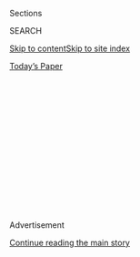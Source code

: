 <div id="app">

<div>

<div>

<div>

<div class="NYTAppHideMasthead css-1q2w90k e1suatyy0">

<div class="section css-ui9rw0 e1suatyy2">

<div class="css-eph4ug er09x8g0">

<div class="css-6n7j50">

</div>

<span class="css-1dv1kvn">Sections</span>

<div class="css-10488qs">

<span class="css-1dv1kvn">SEARCH</span>

</div>

[Skip to content](#site-content)[Skip to site
index](#site-index)

</div>

<div class="css-10698na e1huz5gh0">

</div>

</div>

<div id="masthead-bar-one" class="section hasLinks css-15hmgas e1csuq9d3">

<div class="css-uqyvli e1csuq9d0">

</div>

<div class="css-1uqjmks e1csuq9d1">

</div>

<div class="css-9e9ivx">

[](https://myaccount.nytimes.com/auth/login?response_type=cookie&client_id=vi)

</div>

<div class="css-1bvtpon e1csuq9d2">

[Today’s
Paper](https://www.nytimes.com/section/todayspaper)

</div>

</div>

</div>

</div>

<div data-aria-hidden="false">

<div id="site-content" data-role="main">

<div>

<div class="css-1aor85t" style="opacity:0.000000001;z-index:-1;visibility:hidden">

<div class="css-1hqnpie">

<div class="css-epjblv">

<span class="css-17xtcya">[Opinion](/section/opinion)</span><span class="css-x15j1o">|</span><span class="css-fwqvlz">Death
of a
Cat</span>

</div>

<div class="css-k008qs">

<div class="css-1iwv8en">

<span class="css-18z7m18"></span>

<div>

</div>

</div>

<span class="css-1n6z4y">https://nyti.ms/33lFEte</span>

<div class="css-1705lsu">

<div class="css-4xjgmj">

<div class="css-4skfbu" data-role="toolbar" data-aria-label="Social Media Share buttons, Save button, and Comments Panel with current comment count" data-testid="share-tools">

  - 
  - 
  - 
  - 
    
    <div class="css-6n7j50">
    
    </div>

  - 
  - 

</div>

</div>

</div>

</div>

</div>

</div>

<div id="NYT_TOP_BANNER_REGION" class="css-13pd83m">

</div>

<div id="top-wrapper" class="css-1sy8kpn">

<div id="top-slug" class="css-l9onyx">

Advertisement

</div>

[Continue reading the main
story](#after-top)

<div class="ad top-wrapper" style="text-align:center;height:100%;display:block;min-height:250px">

<div id="top" class="place-ad" data-position="top" data-size-key="top">

</div>

</div>

<div id="after-top">

</div>

</div>

<div>

<div class="css-v5btjw etb61u70">

<div class="css-v05ibm etb61u71">

[Opinion](/section/opinion)

</div>

</div>

<div id="sponsor-wrapper" class="css-1hyfx7x">

<div id="sponsor-slug" class="css-19vbshk">

Supported by

</div>

[Continue reading the main
story](#after-sponsor)

<div id="sponsor" class="ad sponsor-wrapper" style="text-align:center;height:100%;display:block">

</div>

<div id="after-sponsor">

</div>

</div>

<div class="css-186x18t">

</div>

<div class="css-1vkm6nb ehdk2mb0">

# Death of a Cat

</div>

For weeks, I have been trying to understand my own tears in the presence
of a dying creature I did not love.

<div class="css-18e8msd">

<div class="css-vp77d3 epjyd6m0">

<div class="css-1p10dcb ey68jwv0" data-aria-hidden="true">

[![Margaret
Renkl](https://static01.nyt.com/images/2017/04/08/opinion/margaret-renkl/margaret-renkl-thumbLarge-v2.png
"Margaret Renkl")](https://www.nytimes.com/by/margaret-renkl)

</div>

<div class="css-1baulvz">

By [<span class="css-1baulvz last-byline" itemprop="name">Margaret
Renkl</span>](https://www.nytimes.com/by/margaret-renkl)

<div class="css-8atqhb">

Contributing Opinion Writer

</div>

</div>

</div>

  - Aug. 3,
    2020

  - 
    
    <div class="css-4xjgmj">
    
    <div class="css-d8bdto" data-role="toolbar" data-aria-label="Social Media Share buttons, Save button, and Comments Panel with current comment count" data-testid="share-tools">
    
      - 
      - 
      - 
      - 
        
        <div class="css-6n7j50">
        
        </div>
    
      - 
      - 
    
    </div>
    
    </div>

</div>

<div class="css-79elbk" data-testid="photoviewer-wrapper">

<div class="css-z3e15g" data-testid="photoviewer-wrapper-hidden">

</div>

<div class="css-1a48zt4 ehw59r15" data-testid="photoviewer-children">

![<span class="css-cnj6d5 e1z0qqy90" itemprop="copyrightHolder"><span class="css-1ly73wi e1tej78p0">Credit...</span><span><span>Getty
Images</span></span></span>](https://static01.nyt.com/images/2020/07/31/opinion/31renklWeb/31renklWeb-articleLarge.jpg?quality=75&auto=webp&disable=upscale)

</div>

</div>

</div>

<div class="section meteredContent css-1r7ky0e" name="articleBody" itemprop="articleBody">

<div class="css-1fanzo5 StoryBodyCompanionColumn">

<div class="css-53u6y8">

NASHVILLE — I first saw it in bits — two paws here, the tip of a tail
there — on grainy, black-and-white images taken by our backyard trail
camera. Normally that device captures only the wild animals you’d expect
to find in a first-ring suburb: opossums, mainly, but also rabbits and
raccoons and rat snakes, sometimes an owl, now and then a fox. I once
saw a bobcat slink across our street, but it’s never shown up in the
trail-cam photos. My heart lifted when I first saw a clearly feline
haunch in one of the pictures, but the scale was all wrong for a bobcat.
It was just an ordinary house cat, prowling in my backyard.

Soon the cat was showing up in the daytime, too, apparently drawn by the
leftover bits of lunches left around the construction site two doors
down from our house. He was a ragged, battle-scarred tom, thin but not
emaciated, with one eye that didn’t open all the way. A feral cat, not
someone’s cherished pet.

As we passed my husband’s car in the driveway one morning, my skittish
rescue dog darted away from the tires, spooked by something under the
car. I squatted down for a look. The feral cat hissed at me.

Let me just say it, flat out: If I owned a gun, I swear I ** would have
shot that cat. I would have chased that hissing cat out from under the
car without a thought and shot it as it fled.

</div>

</div>

<div class="css-1fanzo5 StoryBodyCompanionColumn">

<div class="css-53u6y8">

I wish you could see all the baby birds in our yard. Baby towhees and
robins, baby redbirds and bluebirds. Two broods of house finches and two
broods of house wrens. One morning, an ungainly fledgling crow sat
nearby and rustled its feathers, yelling for food like a giant nestling.
A fuzzy screech owl chick spent an entire day staring wide-eyed at me
from a tree near our back deck while its mother dozed beside
it.

</div>

</div>

<div class="css-a7yk8a e73j0it0">

<div class="css-1xdhyk6 erfvjey0">

<span class="css-1ly73wi e1tej78p0">Image</span>

<div class="css-zjzyr8">

<div data-testid="lazyimage-container" style="height:257.77777777777777px">

</div>

</div>

</div>

<span class="css-16f3y1r e13ogyst0" data-aria-hidden="true">Two
fledgling bluebirds and their mother in the author’s front
yard.</span><span class="css-cnj6d5 e1z0qqy90" itemprop="copyrightHolder"><span class="css-1ly73wi e1tej78p0">Credit...</span><span>Margaret
Renkl</span></span>

<div class="css-1xdhyk6 erfvjey0">

<span class="css-1ly73wi e1tej78p0">Image</span>

<div class="css-zjzyr8">

<div data-testid="lazyimage-container" style="height:257.77777777777777px">

</div>

</div>

</div>

<span class="css-16f3y1r e13ogyst0" data-aria-hidden="true">A pair of
goldfinches in the author’s pollinator
garden.</span><span class="css-cnj6d5 e1z0qqy90" itemprop="copyrightHolder"><span class="css-1ly73wi e1tej78p0">Credit...</span><span>Margaret
Renkl</span></span>

</div>

<div class="css-1fanzo5 StoryBodyCompanionColumn">

<div class="css-53u6y8">

We’ve had baby downy woodpeckers and red-bellied woodpeckers, baby
white-breasted nuthatches and northern flickers. All summer long, they
have been taking their wobbly maiden flights from branch to fence post,
from cherry laurel to holly hedge. They try to land on the birdbath and
miss altogether. They fly to the ground to catch an insect and then
can’t figure out how to take off again.

Our bug-averse neighbors [poison every crawling or flying thing in
sight](https://www.nytimes.com/2020/05/18/opinion/lawn-pesticides-insect-extinction.html?searchResultPosition=1),
but my husband and I have spent the last 25 years trying to make a haven
here for wildlife, including the insects that pollinate flowers and feed
reptiles and birds. Maybe you can picture these adorable baby birds and
this flowering, insect-friendly yard. If so, you might forgive me for
losing my mind a bit when the feral cat showed up.

I was thinking of the first nest the bluebirds built this spring, the
one in which not a single baby survived. I was thinking of the gravid
broadhead skink who would lie on our stoop every afternoon, warming her
egg-swollen body in the sun. She disappeared one day to lay her eggs and
guard her nest, I assumed, but now I wasn’t sure. I was thinking of the
chipmunk who lives in a tunnel under our stoop and of the little screech
owl, its feet holding down some small prey, its eyes glowing in the
infrared light of our trail camera.

</div>

</div>

<div class="css-1fanzo5 StoryBodyCompanionColumn">

<div class="css-53u6y8">

The more I thought about those vulnerable creatures, already crowded out
by construction and starved out by insecticides, the angrier I got at
the feral tom. In truth, I would never kill a cat, but I can surely hate
one with a murderous rage. A person who has spent a quarter-century
trying to create an oasis for wildlife can go a little mad when a cat
shows up in the photos on her trail camera.

</div>

</div>

<div class="css-79elbk" data-testid="photoviewer-wrapper">

<div class="css-z3e15g" data-testid="photoviewer-wrapper-hidden">

</div>

<div class="css-1a48zt4 ehw59r15" data-testid="photoviewer-children">

![<span class="css-16f3y1r e13ogyst0" data-aria-hidden="true">A screech
owl chick and its parent in the author’s back
yard.</span><span class="css-cnj6d5 e1z0qqy90" itemprop="copyrightHolder"><span class="css-1ly73wi e1tej78p0">Credit...</span><span>Margaret
Renkl</span></span>](https://static01.nyt.com/images/2020/08/03/opinion/03renkl5/merlin_175171125_d6d86fbe-651f-4bb6-b2a3-3e164aba9012-articleLarge.jpg?quality=75&auto=webp&disable=upscale)

</div>

</div>

<div class="css-1fanzo5 StoryBodyCompanionColumn">

<div class="css-53u6y8">

Cats are domestic animals that don’t belong outdoors. In the natural
world, including my own backyard, animals kill one another every day,
but there is ample scientific evidence that predation by cats [is not
part of any natural
order](https://www.cnn.com/2020/03/12/world/pet-cats-disrupt-wildlife-scn/index.html).
“House cats have a two- to 10-times larger impact on wildlife than wild
predators,” Roland Kays, a zoologist at the North Carolina Museum of
Natural Sciences, told CNN earlier this year.

The effect is even more devastating with feral cats, descendants of
house cats that are not socialized to human beings: In Australia, feral
cats have already been [the driving force in the extinction of 22
species](https://www.nytimes.com/2019/04/25/magazine/australia-cat-killing.html?searchResultPosition=8).
From an ecological standpoint, the [domestic cat, whether feral or a
free-range pet, is an invasive species](http://www.iucngisd.org/gisd/),
every year killing [billions of birds and
mammals](https://www.fws.gov/southeast/pubs/keep-cats-indoors.pdf)
already imperiled by habitat loss, pesticides and climate change.

The morning after I didn’t kill the feral cat, a child from the
neighborhood came to get me, hoping I could help a sick cat she’d found
in her family’s driveway. A few weeks earlier, this child had taken an
infant deer mouse out of her dog’s mouth, and I had kept it alive
overnight, long enough to drive it safely to [Walden’s
Puddle](https://waldenspuddle.org/), a wildlife rescue organization.
There it would be raised with other baby mice and then set free to
fulfill its own role in the natural cycle of things. My young friend was
hoping for another miracle.

There would be no second miracle. When we got to her house, the
embattled tomcat was lying in the driveway, his limbs twitching, his
eyes unseeing, his hindquarters resting in a pool of urine. From time to
time his neck would arch, and his mouth would pull back in a grimace.
Our feral cat was in agony. Our feral cat was dying, and his suffering
broke my heart.

Later, when Animal Control picked up his body, we learned that the cat
had been poisoned. Most likely a neighbor had set out rat poison, and
the cat had caught and eaten the dying rodent.

</div>

</div>

<div class="css-1fanzo5 StoryBodyCompanionColumn">

<div class="css-53u6y8">

Cats are killers, but they are not apex predators. In this neighborhood,
there are coyotes, great horned owls, at least one camera-shy bobcat.
Any one of them could handily kill a cat, but our feral cat didn’t lose
his life to a hungry owl or coyote or bobcat. He died because a human
being was too squeamish to set the kind of trap that leaves behind a
corpse. There are mousetraps that kill quickly and painlessly, and those
traps don’t weaponize the mouse, turning it into a poison-delivery
system for predators, but such traps do require people to face what they
are doing: taking the life of another creature.

For weeks I have been trying to understand my own tears in the presence
of a dying cat I did not love. It’s hard not to feel connected to a
living thing in a state of suffering. In [“Death of a
Pig,”](https://www.theatlantic.com/magazine/archive/1948/01/death-pig/309203/)
E.B. White writes, “He had evidently become precious to me, not that he
represented a distant nourishment in a hungry time, but that he had
suffered in a suffering world.” I understand that essay now.

In the weeks since the tomcat’s terrible death, I have thought a lot
about the danger outdoor cats pose to the natural world and also about
the danger the natural world poses to cats. Most of all I have been
thinking about the way human beings, the deadliest predators of all,
keep finding new ways to destroy everything that sustains the planet
that sustains us. A hungry animal cannot be faulted for killing to eat.
A feral cat — like a house cat allowed to roam outdoors — is not an evil
creature. Like the poisoned mouse and the poisoned insects and all the
other animals crowded out by development, it is simply a creature that
has been failed by human beings.

My young neighbor came to me for help. At 10, she was sure that someone
my age would know what to do about a dying cat. I did not know what to
do, and I couldn’t tell her that the true miracle would not have been
the saving of a doomed cat’s life. I couldn’t tell her that the true
miracle will never come until human beings have finally learned to live
a better way: in concert with the natural world, and not in domination.

Margaret Renkl is a contributing opinion writer who covers flora, fauna,
politics and culture in the American South. She is the author of the
book “[Late Migrations: A Natural History of Love and
Loss](https://milkweed.org/book/late-migrations).”

*The Times is committed to publishing* [*a diversity of
letters*](https://www.nytimes.com/2019/01/31/opinion/letters/letters-to-editor-new-york-times-women.html)
*to the editor. We’d like to hear what you think about this or any of
our articles. Here are some*
[*tips*](https://help.nytimes.com/hc/en-us/articles/115014925288-How-to-submit-a-letter-to-the-editor)*.
And here’s our email:*
[*letters@nytimes.com*](mailto:letters@nytimes.com)*.*

*Follow The New York Times Opinion section on*
[*Facebook*](https://www.facebook.com/nytopinion)*,* [*Twitter
(@NYTopinion)*](http://twitter.com/NYTOpinion) *and*
[*Instagram*](https://www.instagram.com/nytopinion/)*.*

</div>

</div>

</div>

<div>

</div>

<div>

</div>

<div>

</div>

<div>

<div id="bottom-wrapper" class="css-1ede5it">

<div id="bottom-slug" class="css-l9onyx">

Advertisement

</div>

[Continue reading the main
story](#after-bottom)

<div id="bottom" class="ad bottom-wrapper" style="text-align:center;height:100%;display:block;min-height:90px">

</div>

<div id="after-bottom">

</div>

</div>

</div>

</div>

</div>

## Site Index

<div>

</div>

## Site Information Navigation

  - [© <span>2020</span> <span>The New York Times
    Company</span>](https://help.nytimes.com/hc/en-us/articles/115014792127-Copyright-notice)

<!-- end list -->

  - [NYTCo](https://www.nytco.com/)
  - [Contact
    Us](https://help.nytimes.com/hc/en-us/articles/115015385887-Contact-Us)
  - [Work with us](https://www.nytco.com/careers/)
  - [Advertise](https://nytmediakit.com/)
  - [T Brand Studio](http://www.tbrandstudio.com/)
  - [Your Ad
    Choices](https://www.nytimes.com/privacy/cookie-policy#how-do-i-manage-trackers)
  - [Privacy](https://www.nytimes.com/privacy)
  - [Terms of
    Service](https://help.nytimes.com/hc/en-us/articles/115014893428-Terms-of-service)
  - [Terms of
    Sale](https://help.nytimes.com/hc/en-us/articles/115014893968-Terms-of-sale)
  - [Site
    Map](https://spiderbites.nytimes.com)
  - [Help](https://help.nytimes.com/hc/en-us)
  - [Subscriptions](https://www.nytimes.com/subscription?campaignId=37WXW)

</div>

</div>

</div>

</div>
